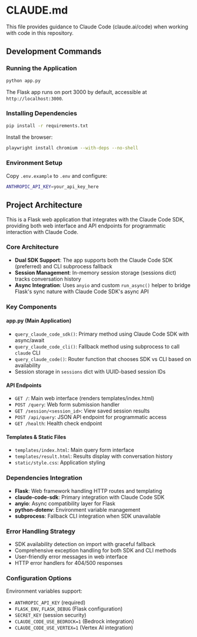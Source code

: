 # CLAUDE.md

This file provides guidance to Claude Code (claude.ai/code) when working with code in this repository.

## Development Commands

### Running the Application
```bash
python app.py
```
The Flask app runs on port 3000 by default, accessible at `http://localhost:3000`.

### Installing Dependencies
```bash
pip install -r requirements.txt
```
Install the browser:
```bash
playwright install chromium --with-deps --no-shell
```

### Environment Setup
Copy `.env.example` to `.env` and configure:
```bash
ANTHROPIC_API_KEY=your_api_key_here
```

## Project Architecture

This is a Flask web application that integrates with the Claude Code SDK, providing both web interface and API endpoints for programmatic interaction with Claude Code.

### Core Architecture
- **Dual SDK Support**: The app supports both the Claude Code SDK (preferred) and CLI subprocess fallback
- **Session Management**: In-memory session storage (sessions dict) tracks conversation history
- **Async Integration**: Uses `anyio` and custom `run_async()` helper to bridge Flask's sync nature with Claude Code SDK's async API

### Key Components

#### app.py (Main Application)
- `query_claude_code_sdk()`: Primary method using Claude Code SDK with async/await
- `query_claude_code_cli()`: Fallback method using subprocess to call `claude` CLI 
- `query_claude_code()`: Router function that chooses SDK vs CLI based on availability
- Session storage in `sessions` dict with UUID-based session IDs

#### API Endpoints
- `GET /`: Main web interface (renders templates/index.html)
- `POST /query`: Web form submission handler
- `GET /session/<session_id>`: View saved session results  
- `POST /api/query`: JSON API endpoint for programmatic access
- `GET /health`: Health check endpoint

#### Templates & Static Files
- `templates/index.html`: Main query form interface
- `templates/result.html`: Results display with conversation history
- `static/style.css`: Application styling

### Dependencies Integration
- **Flask**: Web framework handling HTTP routes and templating
- **claude-code-sdk**: Primary integration with Claude Code SDK
- **anyio**: Async compatibility layer for Flask
- **python-dotenv**: Environment variable management
- **subprocess**: Fallback CLI integration when SDK unavailable

### Error Handling Strategy
- SDK availability detection on import with graceful fallback
- Comprehensive exception handling for both SDK and CLI methods
- User-friendly error messages in web interface
- HTTP error handlers for 404/500 responses

### Configuration Options
Environment variables support:
- `ANTHROPIC_API_KEY` (required)
- `FLASK_ENV`, `FLASK_DEBUG` (Flask configuration)
- `SECRET_KEY` (session security)
- `CLAUDE_CODE_USE_BEDROCK=1` (Bedrock integration)
- `CLAUDE_CODE_USE_VERTEX=1` (Vertex AI integration)